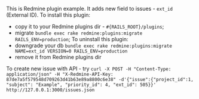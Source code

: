 This is Redmine plugin example.
It adds new field to issues - `ext_id` (External ID).
To install this plugin:
  - copy it to your Redmine plugins dir - `#{RAILS_ROOT}/plugins`;
  - migrate `bundle exec rake redmine:plugins:migrate RAILS_ENV=production`;
To uninstall this plugin:
  - downgrade your db `bundle exec rake redmine:plugins:migrate NAME=ext_id VERSION=0 RAILS_ENV=production`
  - remove it from Redmine plugins dir

To create new issue with API - try `curl -X POST -H "Content-Type: application/json" -H "X-Redmine-API-Key: 87de7a5f579548d709263d41b63e89a8800c6e38" -d'{"issue":{"project_id":1, "subject": "Example", "priority_id": 4, "ext_id": 505}}' http://127.0.0.1:3000/issues.json`